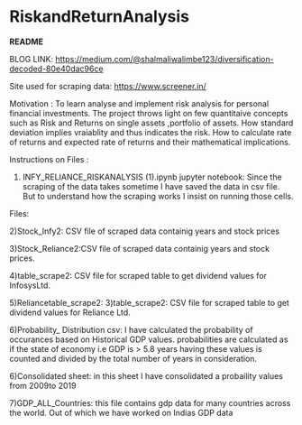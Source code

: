 # RiskandReturnAnalysis

**README**

BLOG LINK: https://medium.com/@shalmaliwalimbe123/diversification-decoded-80e40dac96ce

Site used for scraping data: https://www.screener.in/

Motivation : To learn analyse and implement risk analysis for personal financial investments.
The project throws light on few quantitaive concepts such as Risk and Returns on single assets
,portfolio of assets. How standard deviation implies vraiablity and thus indicates the risk.
How to calculate rate of returns and expected rate of returns and their mathematical implications.


Instructions on Files  :

1) INFY_RELIANCE_RISKANALYSIS (1).ipynb jupyter notebook: Since the scraping of the data takes sometime I have saved the data in csv file.
But to understand how the scraping works I insist on running those cells.

Files:

2)Stock_Infy2: CSV file of scraped data containig years and stock prices

3)Stock_Reliance2:CSV file of scraped data containig years and stock prices.

4)table_scrape2: CSV file for scraped table to get dividend values for InfosysLtd.

5)Reliancetable_scrape2: 3)table_scrape2: CSV file for scraped table to get dividend values for Reliance Ltd.

6)Probability_ Distribution csv: I have calculated the probability of occurances based on Historical GDP values.
probabilities are calculated as if the state of economy i.e GDP is > 5.8 years having these values is counted and divided
by the total number of years in consideration.

6)Consolidated sheet: in this sheet I have consolidated a probaility values from 2009to 2019

7)GDP_ALL_Countries: this file contains gdp data for many countries across the world. Out of which we have worked on Indias GDP data
